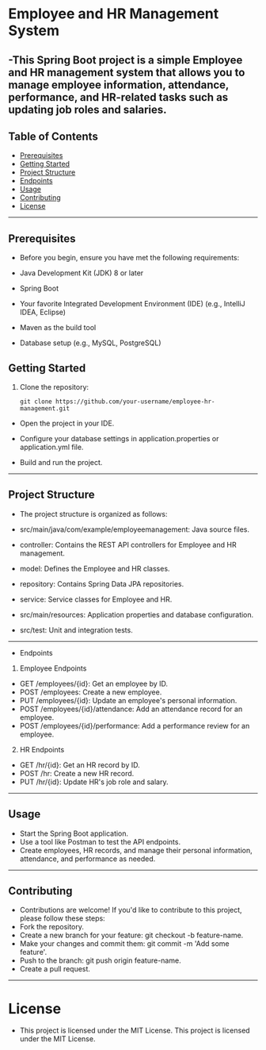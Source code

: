 # Employee and HR Management System

-This Spring Boot project is a simple Employee and HR management system that allows you to manage employee information, attendance, performance, and HR-related tasks such as updating job roles and salaries.
----
## Table of Contents

- [Prerequisites](#prerequisites)
- [Getting Started](#getting-started)
- [Project Structure](#project-structure)
- [Endpoints](#endpoints)
- [Usage](#usage)
- [Contributing](#contributing)
- [License](#license)
----
## Prerequisites

- Before you begin, ensure you have met the following requirements:

- Java Development Kit (JDK) 8 or later
- Spring Boot
- Your favorite Integrated Development Environment (IDE) (e.g., IntelliJ IDEA, Eclipse)
- Maven as the build tool
- Database setup (e.g., MySQL, PostgreSQL)

## Getting Started

1. Clone the repository:

   ```
   git clone https://github.com/your-username/employee-hr-management.git
   ```
- Open the project in your IDE.

- Configure your database settings in application.properties or application.yml file.

- Build and run the project.
----
## Project Structure
- The project structure is organized as follows:

- src/main/java/com/example/employeemanagement: Java source files.
- controller: Contains the REST API controllers for Employee and HR management.
- model: Defines the Employee and HR classes.
- repository: Contains Spring Data JPA repositories.
- service: Service classes for Employee and HR.
- src/main/resources: Application properties and database configuration.
- src/test: Unit and integration tests.
----
- Endpoints
1. Employee Endpoints
- GET /employees/{id}: Get an employee by ID.
- POST /employees: Create a new employee.
- PUT /employees/{id}: Update an employee's personal information.
- POST /employees/{id}/attendance: Add an attendance record for an employee.
- POST /employees/{id}/performance: Add a performance review for an employee.

2. HR Endpoints
- GET /hr/{id}: Get an HR record by ID.
- POST /hr: Create a new HR record.
- PUT /hr/{id}: Update HR's job role and salary.
----
## Usage
- Start the Spring Boot application.
- Use a tool like Postman to test the API endpoints.
- Create employees, HR records, and manage their personal information, attendance, and performance as needed.
----
## Contributing
- Contributions are welcome! If you'd like to contribute to this project, please follow these steps:
- Fork the repository.
- Create a new branch for your feature: git checkout -b feature-name.
- Make your changes and commit them: git commit -m 'Add some feature'.
- Push to the branch: git push origin feature-name.
- Create a pull request.
----
# License
- This project is licensed under the MIT License.
This project is licensed under the MIT License.
